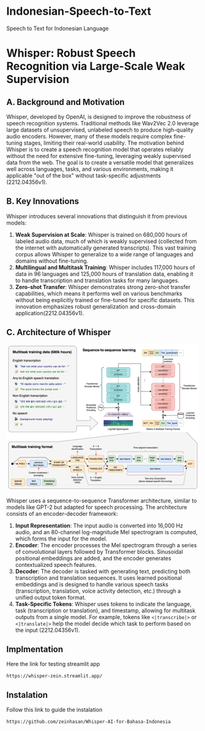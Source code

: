 # Indonesian-Speech-to-Text
Speech to Text for Indonesian Language

# Whisper: Robust Speech Recognition via Large-Scale Weak Supervision
## A. Background and Motivation
Whisper, developed by OpenAI, is designed to improve the robustness of speech recognition systems. Traditional methods like Wav2Vec 2.0 leverage large datasets of unsupervised, unlabeled speech to produce high-quality audio encoders. However, many of these models require complex fine-tuning stages, limiting their real-world usability. The motivation behind Whisper is to create a speech recognition model that operates reliably without the need for extensive fine-tuning, leveraging weakly supervised data from the web. The goal is to create a versatile model that generalizes well across languages, tasks, and various environments, making it applicable "out of the box" without task-specific adjustments​(2212.04356v1). 
## B. Key Innovations
Whisper introduces several innovations that distinguish it from previous models:
1. **Weak Supervision at Scale**: Whisper is trained on 680,000 hours of labeled audio data, much of which is weakly supervised (collected from the internet with automatically generated transcripts). This vast training corpus allows Whisper to generalize to a wide range of languages and domains without fine-tuning.
2. **Multilingual and Multitask Training**: Whisper includes 117,000 hours of data in 96 languages and 125,000 hours of translation data, enabling it to handle transcription and translation tasks for many languages.
3. **Zero-shot Transfer**: Whisper demonstrates strong zero-shot transfer capabilities, which means it performs well on various benchmarks without being explicitly trained or fine-tuned for specific datasets. This innovation emphasizes robust generalization and cross-domain application​(2212.04356v1)​.
## C. Architecture of Whisper
![Arch](approach.png)

Whisper uses a sequence-to-sequence Transformer architecture, similar to models like GPT-2 but adapted for speech processing. The architecture consists of an encoder-decoder framework:
1.  **Input Representation**: The input audio is converted into 16,000 Hz audio, and an 80-channel log-magnitude Mel spectrogram is computed, which forms the input for the model.
2.  **Encoder**: The encoder processes the Mel spectrogram through a series of convolutional layers followed by Transformer blocks. Sinusoidal positional embeddings are added, and the encoder generates contextualized speech features.
3.  **Decoder**: The decoder is tasked with generating text, predicting both transcription and translation sequences. It uses learned positional embeddings and is designed to handle various speech tasks (transcription, translation, voice activity detection, etc.) through a unified output token format.
4.  **Task-Specific Tokens**: Whisper uses tokens to indicate the language, task (transcription or translation), and timestamp, allowing for multitask outputs from a single model. For example, tokens like `<|transcribe|>` or `<|translate|>` help the model decide which task to perform based on the input (2212.04356v1).

## Implmentation
Here the link for testing streamlit app
```
https://whisper-zein.streamlit.app/
```

## Instalation
Follow this link to guide the instalation
```
https://github.com/zeinhasan/Whisper-AI-for-Bahasa-Indonesia
```